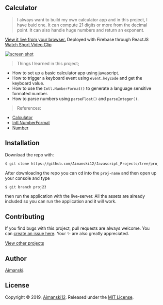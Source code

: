 ## Calculator

> I always want to build my own calculator app and in this project, I have buid one. It can compute 21 digits or more from the decimal point. It can also handle huge numbers and return an exponent. 

[View it live from your browser.](http://bit.ly/aimanski-js23-calculator) Deployed with Firebase through ReactJS<br>
[Watch Short Video Clip](https://youtu.be/gOpke_Eoiac) <br>

<div float="left">
  <a href="https://youtu.be/gOpke_Eoiac">
    <img src="https://github.com/Aimanski12/proj-resource/blob/master/libs/proj-js23-calculator.gif" alt="screen shot">
  </a>
</div>

> Things I learned in this project;
  * How to set up a basic calculator app using javascript.
  * How to trigger a keyboard event using `event.keycode` and get the keyboard value.
  * How to use the `Intl.NumberFormat()` to generate a language sensitive formated number.
  * How to parse numbers using `parseFloat()` and `parseInteger()`.

  > References:
  * [Calculator](https://en.wikipedia.org/wiki/Calculator)
  * [Intl.NumberFormat](https://developer.mozilla.org/en-US/docs/Web/JavaScript/Reference/Global_Objects/NumberFormat)
  * [Number](https://developer.mozilla.org/en-US/docs/Web/JavaScript/Reference/Global_Objects/Number)


## Installation

Download the repo with:

```bash
$ git clone https://github.com/Aimanski12/Javascript_Projects/tree/proj23 proj-name
```

After downloading the repo you can cd into the `proj-name` and then open up your console and type 

```bash
$ git branch proj23
```

then run the application with the live-server. All the assets are already included so you can run the application and it will work. 

## Contributing

If you find bugs with this project, pull requests are always welcome. You can [create an issue here](https://github.com/Aimanski12/Javascript_Projects/issues/new).
Your :sparkles: are also greatly appreciated.

[View other projects](http://bit.ly/aiman-javascript-projects)

## Author

[Aimanski](http://bit.ly/aiman-profile-github).

## License 

Copyright © 2019, [Aimanski12](http://bit.ly/aiman-profile-github).
Released under the [MIT License](LICENSE).

